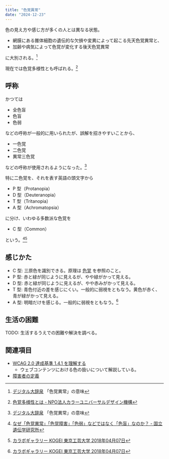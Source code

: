 ```yaml
---
title: "色覚異常"
date: "2024-12-23"
---
```


色の見え方や感じ方が多くの人とは異なる状態。

- 網膜にある錐体細胞の遺伝的な欠損や変異によって起こる先天色覚異常と、
- 加齢や病気によって色覚が変化する後天色覚異常

に大別される。[^1]

[^1]:[デジタル大辞泉](https://kotobank.jp/dictionary/daijisen/1388/) 「色覚異常」の意味

現在では色覚多様性とも呼ばれる。[^4]

[^4]:[色覚多様性とは - NPO法人カラーユニバーサルデザイン機構](https://cudo.jp/?page_id=76)

## 呼称

かつては

- 全色盲
- 色盲
- 色弱

などの呼称が一般的に用いられたが、誤解を招きやすいことから、

- 一色覚
- 二色覚
- 異常三色覚

などの呼称が使用されるようになった。[^1]

特に二色覚を、それを表す英語の頭文字から

- P 型（Protanopia）
- D 型（Deuteranopia）
- T 型（Tritanopia）
- A 型（Achromatopsia）

に分け、いわゆる多数派な色覚を

- C 型（Common）

という。[^2][^3]

[^2]:[なぜ「色覚異常」「色覚障害」「色弱」などではなく「色盲」なのか？ - 国立遺伝学研究所](https://www.nig.ac.jp/color/mou.html)

[^3]:[カラボギャラリー KOGEI 東京工芸大学 2018年04月07日](https://www.color.t-kougei.ac.jp/content/file/collab_g180514.pdf)

## 感じかた

- C 型: 三原色を識別できる。原理は [色覚](20241223-colour-sense.md) を参照のこと。
- P 型: 赤と緑が同じように見えるが、やや緑がかって見える。
- D 型: 赤と緑が同じように見えるが、やや赤みがかって見える。
- T 型: 青色付近の差を感じにくい。一般的に弱視をともなう。黄色が赤く、青が緑がかって見える。
- A 型: 明暗だけを感じる。一般的に弱視をともなう。[^3]

## 生活の困難

TODO: 生活するうえでの困難や解決を調べる。

## 関連項目

- [WCAG 2.0 達成基準 1.4.1 を理解する](20241223-wcag20-visual-audio-contrast-without-color.md)
	- ウェブコンテンツにおける色の扱いについて解説している。
- [障害者の定義](20241214-disabled-people.md)